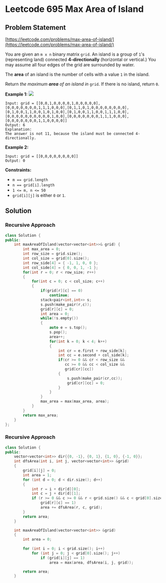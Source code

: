 # Leetcode 695 Max Area of Island

## Problem Statement

[https://leetcode.com/problems/max-area-of-island/](https://leetcode.com/problems/max-area-of-island/)

You are given an `m x n` binary matrix `grid`. An island is a group of `1`'s \(representing land\) connected **4-directionally** \(horizontal or vertical.\) You may assume all four edges of the grid are surrounded by water.

The **area** of an island is the number of cells with a value `1` in the island.

Return _the maximum **area** of an island in_ `grid`. If there is no island, return `0`.

**Example 1:** ![](https://assets.leetcode.com/uploads/2021/05/01/maxarea1-grid.jpg)

```text
Input: grid = [[0,0,1,0,0,0,0,1,0,0,0,0,0],[0,0,0,0,0,0,0,1,1,1,0,0,0],[0,1,1,0,1,0,0,0,0,0,0,0,0],[0,1,0,0,1,1,0,0,1,0,1,0,0],[0,1,0,0,1,1,0,0,1,1,1,0,0],[0,0,0,0,0,0,0,0,0,0,1,0,0],[0,0,0,0,0,0,0,1,1,1,0,0,0],[0,0,0,0,0,0,0,1,1,0,0,0,0]]
Output: 6
Explanation: 
The answer is not 11, because the island must be connected 4-directionally.
```

**Example 2:**

```text
Input: grid = [[0,0,0,0,0,0,0,0]]
Output: 0
```

**Constraints:**

* `m == grid.length`
* `n == grid[i].length`
* `1 <= m, n <= 50`
* `grid[i][j]` is either `0` or `1`.

## Solution

### Recursive Approach

```cpp
class Solution {
public:
    int maxAreaOfIsland(vector<vector<int>>& grid) {
        int max_area = 0;
        int row_size = grid.size();
        int col_size = grid[0].size();
        int row_side[4] = { -1, 1, 0, 0 };
        int col_side[4] = { 0, 0, 1, -1 };
        for(int r = 0; r < row_size; r++)
        {
            for(int c = 0; c < col_size; c++)
            {
                if(grid[r][c] == 0)
                    continue;
                stack<pair<int,int>> s;
                s.push(make_pair(r,c));
                grid[r][c] = 0;
                int area = 0;
                while(!s.empty())
                {
                    auto e = s.top();
                    s.pop();
                    area++;
                    for(int k = 0; k < 4; k++)
                    {
                        int cr = e.first + row_side[k];
                        int cc = e.second + col_side[k];
                        if(cr >= 0 && cr < row_size &&
                           cc >= 0 && cc < col_size &&
                           grid[cr][cc])
                        {
                            s.push(make_pair(cr,cc));
                            grid[cr][cc] = 0;
                        }
                    }
                }
                max_area = max(max_area, area);
            }
        }
        return max_area;
    }
};
```

### Recursive Approach

```cpp
class Solution {
public:
    vector<vector<int>> dir{{0, -1}, {0, 1}, {1, 0}, {-1, 0}};
    int dfsArea(int i, int j, vector<vector<int>> &grid)
    {
        grid[i][j] = 0;
        int area = 1;
        for (int d = 0; d < dir.size(); d++)
        {
            int r = i + dir[d][0];
            int c = j + dir[d][1];
            if (r >= 0 && c >= 0 && r < grid.size() && c < grid[0].size() && 
                grid[r][c] == 1)
                area += dfsArea(r, c, grid);
        }
        return area;
    }

    int maxAreaOfIsland(vector<vector<int>> &grid)
    {
        int area = 0;
    
        for (int i = 0; i < grid.size(); i++)
            for (int j = 0; j < grid[0].size(); j++)
                if (grid[i][j] == 1)
                    area = max(area, dfsArea(i, j, grid));

        return area;
    }
```

